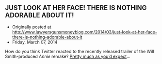 ## JUST LOOK AT HER FACE! THERE IS NOTHING ADORABLE ABOUT IT!

 * Originally posted at http://www.lawyersgunsmoneyblog.com/2014/03/just-look-at-her-face-there-is-nothing-adorable-about-it
 * Friday, March 07, 2014

How do you think Twitter reacted to the recently released trailer of the Will Smith-produced _Annie_ remake? [Pretty much as you’d expect](http://www.rawstory.com/rs/2014/03/07/oscar-nominated-actress-cast-as-annie-is-black-and-twitter-racists-go-nuts/)…